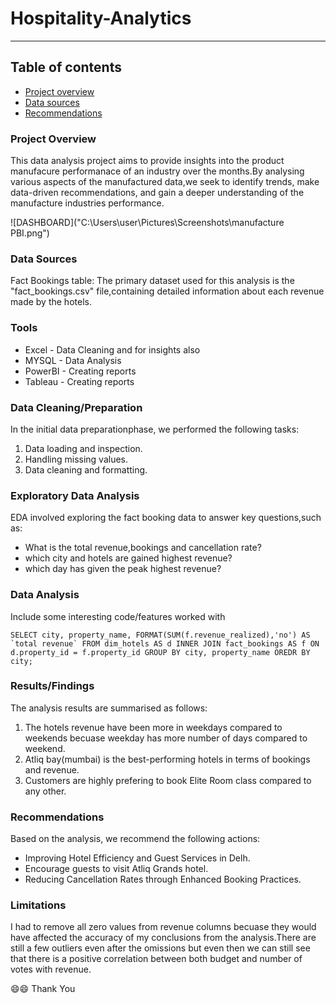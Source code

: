 # Hospitality-Analytics
------

## Table of contents

- [Project overview](#project-overview)
- [Data sources](#Data-sources)
- [Recommendations](#recommendations)

### Project Overview

This data analysis project aims to provide insights into the product manufacure performanace of an industry over the months.By analysing various aspects of the manufactured
data,we seek to identify trends, make data-driven recommendations, and gain a deeper understanding of the manufacture industries performance.

![DASHBOARD]("C:\Users\user\Pictures\Screenshots\manufacture PBI.png")


### Data Sources

Fact Bookings table: The primary dataset used for this analysis is the "fact_bookings.csv" file,containing detailed information about each revenue made by the hotels.

### Tools

- Excel - Data Cleaning and for insights also
- MYSQL - Data Analysis
- PowerBI - Creating reports
- Tableau - Creating reports


### Data Cleaning/Preparation
 
 In the initial data preparationphase, we performed the following tasks:
 1. Data loading and inspection.
 2. Handling missing values.
 3. Data cleaning and formatting. 

### Exploratory Data Analysis

EDA involved exploring the fact booking data to answer key questions,such as:

 - What is the total revenue,bookings and cancellation rate?
 - which city and hotels are gained highest revenue?
 - which day has given the peak highest revenue?

### Data Analysis

Include some interesting code/features worked with

```SELECT city, property_name, FORMAT(SUM(f.revenue_realized),'no') AS `total revenue`
FROM dim_hotels AS d INNER JOIN fact_bookings AS f
ON d.property_id = f.property_id
GROUP BY city, property_name
OREDR BY city;```


### Results/Findings

The analysis results are summarised as follows:
1. The hotels revenue have been more in weekdays compared to weekends becuase weekday has more number of days compared to weekend.
2. Atliq bay(mumbai) is the best-performing hotels in terms of bookings and revenue.
3. Customers are highly prefering to book Elite Room class compared to any other.

### Recommendations

Based on the analysis, we recommend the following actions:
- Improving Hotel Efficiency and Guest Services in Delh.
- Encourage guests to visit Atliq Grands hotel.
- Reducing Cancellation Rates through Enhanced Booking Practices.

 ### Limitations

  I had to remove all zero values from revenue columns becuase they would have affected the accuracy of my conclusions from the analysis.There are still a few outliers even after the omissions but even then we 
  can 
  still see that there is a positive correlation between both budget and number of votes with revenue.
  
  😄😄 Thank You 
